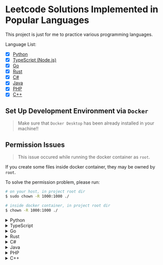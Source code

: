 # Leetcode Solutions Implemented in Popular Languages

This project is just for me to practice various programming languages.

Language List:

- [x] [Python](#python)
- [x] [TypeScript (Node.js)](#typescript)
- [x] [Go](#go)
- [x] [Rust](#rust)
- [x] [C#](#csharp)
- [x] [Java](#java)
- [x] [PHP](#php)
- [x] [C++](#cpp)

## Set Up Development Environment via `Docker`

> Make sure that `Docker Desktop` has been already installed in your machine!!

## Permission Issues

> This issue occured while running the docker container as `root`.

If you create some files inside docker container, they may be owned by `root`.

To solve the permission problem, please run:

```bash
# on your host, in project root dir
$ sudo chown -R 1000:1000 ./

# inside docker container, in project root dir
$ chown -R 1000:1000 ./
```

<details>
  <summary>
    <span id="python">Python</span>
  </summary>

Build the docker image for Python:

```bash
$ cd Docker
$ sudo docker build -f python.dockerfile -t leetcode/python:latest ./
```

Run and get into the Python container:

```bash
$ sudo docker run \
  --rm \ # remove the container after exit it
  -it \ # get into the container
  -w "/opt/leetcode" \ # set working dir
  -v "<python-dir>:/opt/leetcode" \ # mount host dir/files to container inside
  leetcode/python:latest \ # Python image
  /bin/bash # run the command after get into the container
```

Run the tests:

```bash
$ cd <python-dir>   # ATTENTION: <python-dir> is your python project root
$ python -m unittest -v
```

> You can have a Python src like this:

```python
# `./src/sum.py`

class Sum:
  def do(self, a: int, b: int) -> int:
    return a + b
```

> And you can have a Python test like this:

```python
# `./tests/test_sum.py`

import unittest
from src.sum import Sum

class SumTest(unittest.TestCase):
  _sum = Sum()

  def test_sum_of_two_given_numbers(self):
    inputs = {
      "a": 1,
      "b": 4
    }
    expected = 5

    self.process_test_case(inputs, expected)

  def process_test_case(self, inputs: dict, expected: int):
    actual = self._sum.do(inputs["a"], inputs["b"])
    self.assertEqual(actual, expected)
```

> Finally, the project structure should be like this:

```bash
-- ./
---- src/
------ __init__.py    # <- to make src/ dir to be treated as a package
------ sum.py         # <- thanks to ./__init__.py, it will be treated as a module
---- tests/
------ __init__.py    # <- to make tests/ dir to be treated as a package
------ test_sum.py    # <- thanks to ./__init__.py, it will be treated as a module
```

> Install python modules globally:

```bash
$ pip install [module1, module2 ...]
```

> Run source code:

```bash
$ python <python-src>
```
</details>

<details>
  <summary>
    <span id="typescript">TypeScript</span>
  </summary>

Build the docker image for Node.js:

```bash
$ cd Docker
$ sudo docker build -f nodejs.dockerfile -t leetcode/nodejs:latest ./
```

Run and get into the Node.js container:

```bash
$ sudo docker run \
  --rm \ # remove the container after exit it
  -it \ # get into the container
  -w "/opt/leetcode" # set working dir
  -v "<nodejs-dir>:/opt/leetcode" # mount host dir/files to container inside
  leetcode/nodejs:latest \ # Node.js image
  /bin/bash # run the command after get into the container
```

Compile source code:

```bash
$ cd ./src
$ tsc <ts-src>
```

Run the tests:

```bash
$ cd ./tests
$ jest --coverage
```

> Init the project via `Npm` in `./`:

```bash
$ npm init -y
```

> You can have a TypeScript src like this:

```typescript
// `./src/sum.ts`

class Sum {
  public do(a: number, b: number): number {
    return a + b
  }
}

export { Sum }
```

> And you can have a JavaScript test like this:

```javascript
// `./tests/sum.test.js`

const { Sum } = require('../src/sum')

describe('../src/sum.js', () => {
  it("Test: sum of two given numbers", () => {
    const inputs = {
      a: 1,
      b: 4
    }
    const expected = 5

    processTestCase(inputs, expected)
  })
})

const sum = new Sum()

const processTestCase = (inputs, expected) => {
  const actual = sum.do(inputs.a, inputs.b)
  expect(actual).toBe(expected)
}
```

> Create a `jest.config.js` for `Jest`:

```javascript
// ./tests/jest.config.js

const config = {
  // add your own jest config here
};

module.exports = config
```

> Finally, the project structure should be like this:

```bash
-- ./
---- src/
------ sum.ts
------ sum.js # <----- compiled js file (.ts -> .js)
---- tests/
------ sum.test.js
------ jest.config.js
---- package.json
```

> Install the project dependencies listed in `./package.json`:

```bash
$ npm install
```

> Install project dependencies:

```bash
$ npm install --save [package1, package2 ...]
```

> Install project dev-dependencies:

```bash
$ npm install --save-dev [package1, package2 ...]
```

> Remove project dependencies:

```bash
$ npm uninstall [package1, package2 ...]
```

> Run `Npm` scripts defined in `package.json`:

```bash
$ npm run <custom-script>
```

> Run compiled `.js` file (`.ts` -> `.js`):

```bash
$ node <compiled-js-file>
```
</details>

<details>
  <summary>
    <span id="go">Go</span>
  </summary>

Build the docker image for Go:

```bash
$ cd Docker
$ sudo docker build -f golang.dockerfile -t leetcode/golang:latest ./
```

Run and get into the Go container:

```bash
$ sudo docker run \
  --rm \ # remove the container after exit it
  -it \ # get into the container
  -w "/opt/leetcode" \ # set working dir
  -v "<golang-dir>:/opt/leetcode" \ # mount host dir/files to container inside
  leetcode/golang:latest \ # Go image
  /bin/bash # run the command after get into the container
```

Run the tests:

```bash
$ cd ./tests
$ go test -v
```

> Init the project in `./` via `go-mod`:

```bash
$ go mod init <project-name>
```

> You can have a Go src like this:

```golang
// `./src/sum.go`

package solution

// first letter must be `capital` to make it `public` (be available for other go files)
func Sum(a int, b int) int {
  return a + b
}
```

> And you can have a Go test like this:

```golang
// `./tests/sum_test.go`

package tests

import (
  "testing"
  "github.com/stretchr/testify/assert"
  "<project-name>/src" // <----- follow the project structure
)

type Inputs struct {
  a int
  b int
}

// first letter must be `capital` to make it can be found by `go-test`
func Test_sum_of_two_given_numbers(t *testing.T) {
  var inputs Inputs = Inputs {
    a: 1,
    b: 4,
  }
  expected := 5

  processTestCase(t, inputs, expected)
}

func processTestCase(t *testing.T, inputs Inputs, expected int) {
  actual := solution.Sum(inputs.a, inputs.b)
  assert.Equal(t, expected, actual)
}
```

> Get missing and remove unused modules:

```bash
$ go mod tidy
```

> Finally, the project structure should be like this:

```bash
-- ./
---- src/
------ sum.go
---- tests/
------ sum_test.go
---- go.mod
---- go.sum
```

> Run source code:

```bash
$ go run <go-src>
```
</details>

<details>
  <summary>
    <span id="rust">Rust</span>
  </summary>

Build the docker image for Rust:

```bash
$ cd Docker
$ sudo docker build -f rust.dockerfile -t leetcode/rust:latest ./
```

Run and get into the Rust container:

```bash
$ sudo docker run \
  --rm \ # remove the container after exit it
  -it \ # get into the container
  -w "/opt/leetcode" \ # set working dir
  -v "<rust-dir>:/opt/leetcode" \ # mount host dir/files to container inside
  leetcode/rust:latest \ # Rust image
  /bin/bash # run the command after get into the container
```

Run the tests:

```bash
$ cargo test
```

> Init the project via `Cargo` in `./`:

```bash
$ cargo init --name <project-name>
```

> Create a new Rust project via `Cargo`:

```bash
$ cargo new <project-name>
```

> Remove default Git files:

```bash
$ rm -r .git/
$ rm -f .gitignore
```

> After init, your `./Cargo.toml` may look like this:

```toml
[package]
name = "<project-name>"
version = "0.1.0"
edition = "2021"

# See more keys and their definitions at https://doc.rust-lang.org/cargo/reference/manifest.html

[dependencies]

```

> You can have a Rust src like this:

```rust
// `./src/lib.rs` # <----- NOT `./src/main.rs`!! And it MUST BE named with `lib.rs` for cargo-test

pub struct Sum { }

impl Sum {
  pub fn new() -> Sum {
    return Sum { };
  }

  pub fn _do(&self, a: &i32, b: &i32) -> i32 {
    return a + b;
  }
}
```

> And you can have a Rust test like this:

```rust
// `./tests/sum_test.rs`

use <project-name>::Sum;

struct Inputs {
  a: i32,
  b: i32
}

#[test]
fn sum_of_two_given_numbers() {
  let inputs: Inputs = Inputs {
    a: 1,
    b: 4
  };
  let expected: i32 = 5;

  process_test_case(&inputs, &expected);
}

fn process_test_case(inputs: &Inputs, expected: &i32) {
  let sum: Sum = Sum::new();
  let actual: i32 = sum._do(&inputs.a, &inputs.b);
  assert_eq!(&actual, expected);
}
```

> Finally, the project structure should be look like this:

```bash
-- ./
---- src/
------ main.rs
------ lib.rs
---- tests/
------ sum_test.rs
---- Cargo.toml
---- Cargo.lock
```

> Compile the Rust source code:

```bash
$ rustc <rust-src>
```

> Run the Rust binary executable:

```bash
$ ./<rust-binary>
```
</details>

<details>
  <summary>
    <span id="csharp">C#</span>
  </summary>

Build the docker image for C#:

```bash
$ cd Docker
$ sudo docker build -f csharp.dockerfile -t leetcode/csharp:latest ./
```

Run and get into the C# container:

```bash
$ sudo docker run \
  --rm \ # remove the container after exit it
  -it \ # get into the container
  -w "/opt/leetcode" \ # set working dir
  -v "<csharp-dir>:/opt/leetcode" \ # mount host dir/files to container inside
  leetcode/csharp:latest \ # C# image
  /bin/bash # run the command after get into the container
```

Run the tests:

```bash
$ dotnet test
```

> Init a `solution` for the whole project in `./`:

```bash
$ dotnet new sln
```

> Init a `console` project in `./src`:

```bash
$ dotnet new console -o ./src
```

> Remove the default entry program:

```bash
$ rm -f ./src/Program.cs
```

> Init a `mstest` project in `./tests`:

```bash
$ dotnet new mstest -o ./tests
```

> Remove the default test:

```bash
$ rm -f ./tests/UnitTest1.cs
```

> Add `console` project & `mstest` project into `solution`:

```bash
$ dotnet sln add ./src/src.csproj ./tests/tests.csproj
```

> In `tests.csproj`, we add a reference project `src.csproj` into it, to make source code can be invoked in tests:

```bash
$ dotnet add ./tests/tests.csproj reference ./src/src.csproj
```

> You can have a C# src like this:

```csharp
// `./src/Sum.cs` # <----- first letter is `capital`

namespace Leetcode
{
  public class Sum
  {
    static void Main(string[] args)
    { 
    }

    public int Do(int a, int b)
    {
      return a + b;
    }
  }
}
```

> And you can have a C# test like this:

```csharp
// `./tests/SumTest.cs` # <----- first letter is `capital`

using Microsoft.VisualStudio.TestTools.UnitTesting;
using Leetcode;

namespace LeetcodeTest
{
  [TestClass]
  public class SumTest
  {
    Sum sum = new Sum();

    public class Inputs
    {
      public int A;
      public int B;
    }

    [TestMethod]
    public void sum_of_two_given_numbers()
    {
      Inputs inputs = new Inputs() {
        A = 1,
        B = 4
      };
      int expected = 5;

      ProcessTestCase(inputs, expected);
    }

    private void ProcessTestCase(Inputs inputs, int expected)
    {
      int actual = sum.Do(inputs.A, inputs.B);
      Assert.AreEqual(expected, actual);
    }
  }
}
```

> Finally, the project structure will be look like this:

```bash
-- ./
---- <project-name>.sln
---- src/
------ Sum.cs
------ src.csproj
---- tests/
------ SumTest.cs
------ tests.csproj
```

> Run the C# code:

```bash
$ dotnet run

# or use `--project` flag to specify project path
$ dotnet run --project=<project-path>
```
</details>

<details>
  <summary>
    <span id="java">Java</span>
  </summary>

Build the docker image for Java:

```bash
$ cd Docker
$ sudo docker build -f java.dockerfile -t leetcode/java:latest ./
```

Run and get into the Java container:

```bash
$ sudo docker run \
  --rm \ # remove the container after exit it
  -it \ # get into the container
  -w "/opt/leetcode" \ # set working dir
  -v "<java-dir>:/opt/leetcode" \ # mount host dir/files to container inside
  leetcode/java:latest \ # Java image
  /bin/bash # run the command after get into the container
```

Run the tests:

```bash
$ mvn test
```

> Init the project via `Maven` in `./<project-name>`:

```bash
$ mvn archetype:generate \
  -DgroupId=<com.company.app> \ # it will be project structure
  -DartifactId=<project-name> \
  -DarchetypeArtifactId=maven-archetype-quickstart \ # Maven template
  -DarchetypeVersion=1.4 \ Maven template version
  -DinteractiveMode=false
```

> You can have a Java src like this:

```java
// `./<project-name>/src/main/java/<com>/<company>/<app>/Sum.java`

package <com.company.app>; // follows the maven project structure

public class Sum
{
  public int _do(int a, int b) {
    return a + b;
  }
}
```

> And you can have a Java test like this:

```java
// `./<project-name>/src/test/java/<com>/<company>/<app>/SumTest.java`

package <com.company.app>; // this package include class: Sum

import static org.junit.Assert.assertEquals;
import org.junit.Test;

public class SumTest
{
  Sum sum = new Sum();

  @Test
  public void sum_of_two_given_numbers()
  {
    Inputs inputs = new Inputs();
    inputs.setA(1)
          .setB(4);

    int expected = 5;

    processTestCase(inputs, expected);
  }

  private void processTestCase(Inputs inputs, int expected)
  {
    int actual = sum._do(inputs.getA(), inputs.getB());
    assertEquals(expected, actual);
  }

  private class Inputs
  {
    private int a;
    private int b;

    public int getA()
    {
      return this.a;
    }

    public int getB()
    {
      return this.b;
    }

    public Inputs setA(int a)
    {
      this.a = a;
      return this;
    }

    public Inputs setB(int b)
    {
      this.b = b;
      return this;
    }
  }
}
```

> Finally, the project structure should be like this:

```bash
-- ./<project-name>
---- src/
------ main/
-------- java/
---------- <com>/
------------ <company>/
-------------- <app>/
---------------- App.java # default file which can be ignored
---------------- Sum.java
------ test/
-------- java/
---------- <com>/
------------ <company>/
-------------- <app>/
---------------- AppTest.java # default file which can be ignored
---------------- SumTest.java
---- pom.xml
```

> Compile and bundle the whole project (Use `Maven`):

```bash
$ cd ./<project-name>
$ mvn package
```

> Run the compiled Java Class within `.jar` binary:

```bash
$ cd ./<project-name>
$ java -cp ./target/<project-name>-1.0-SNAPSHOT.jar <com.company.app>.App
```

> Run the Java source code:

```bash
$ java <java-src>
```

> Compile the Java source code:

```bash
$ javac <java-src>
```

> Run the Java binary executable Class (`*.class` files):

```bash
$ java Main # without .class extension
```
</details>

<details>
  <summary>
    <span id="php">PHP</span>
  </summary>

Build the docker image for PHP:

```bash
$ cd Docker
$ sudo docker build -f php.dockerfile -t leetcode/php:latest ./
```

Run and get into the PHP container:

```bash
$ sudo docker run \
  --rm \ # remove the container after exit it
  -it \ # get into the container
  -w "/opt/leetcode" \ # set working dir
  -v "<php-dir>:/opt/leetcode" \ # mount host dir/files to container inside
  leetcode/php:latest \ # PHP image
  /bin/bash # run the command after get into the container
```

Generating `./vendor/autoload.php` to autoloading PHP classes:

```bash
$ composer dump-autoload
```

Run the tests:

```bash
$ phpunit tests --testdox
```

> Init the project via `Composer` in `./`:

```bash
$ composer init # by answering interactive questions
```

> After init, your `./composer.json` may look like this:

```json
{
  "name": "<vendor>/<project-name>",
  "autoload": {
    "psr-4": {
      "<Vendor>\\<Project-name>\\": "src/"
    }
  },
  "require": {}
}

```

> You can have a PHP src like this:

```php
// `./src/Sum.php` # <----- first letter is capital

<?php

namespace <Vendor>\<Project-name>;

final class Sum # <----- class name need to match the file name
{
  final public function _do(int $a, int $b): int
  {
    return $a + $b;
  }
}
```

> And you can have a PHP test like this:

```php
// `./tests/SumTest.php` # <----- first letter is capital

<?php

require 'vendor/autoload.php'; # <----- import autoloaded classes

use PHPUnit\Framework\TestCase;
use <Vendor>\<Project-name>\Sum;

final class SumTest extends TestCase
{
  public function test_sum_of_two_given_numbers(): void # must start with `test*()`
  {
    $inputs = [
      "a" => 1,
      "b" => 4
    ];
    $expected = 5;

    $this->processTestCase($inputs, $expected);
  }

  private function processTestCase(array $inputs, int $expected): void
  {
    $sum = new Sum();
    $actual = $sum->_do($inputs["a"], $inputs["b"]);
    $this->assertEquals($expected, $actual);
  }
}
```

> Finally, the project structure should be like this:

```bash
-- ./
---- vendor/
------ autoload.php
---- src/
------ Sum.php
---- tests/
------ SumTest.php
---- composer.json
```

> Install the project dependencies listed in `./composer.lock`:

```bash
$ composer install
```

> Install project dependencies:

```bash
$ composer require [package1, package2 ...]
```

> Install project dev-dependencies:

```bash
$ composer require --dev [package1, package2 ...]
```

> Remove project dependencies:

```bash
$ composer remove [package1, package2 ...]
```
</details>

<details>
  <summary>
    <span id="cpp">C++</span>
  </summary>

Build the docker image for C++:

```bash
$ cd Docker
$ sudo docker build -f cpp.dockerfile -t leetcode/cpp:latest ./
```

Run and get into the C++ container:

```bash
$ sudo docker run \
  --rm \ # remove the container after exit it
  -it \ # get into the container
  -w "/opt/leetcode" \ # set working dir
  -v "<cpp-dir>:/opt/leetcode" \ # mount host dir/files to container inside
  leetcode/cpp:latest \ # C++ image
  /bin/bash # run the command after get into the container
```

Build the whole project via `CMake`:

```bash
$ cmake -S ./ -B build # generating cmake config files into ./build
$ cmake --build ./build # compile the whole project into ./build
```

Run the tests:

```bash
$ cd ./build && ctest

# Or just run:
$ ./build/<test-binary>
```

> You can have a C++ src like this:

```cpp
// `./src/sum.h`

class Sum {
public:
  int _do(int a, int b);
};

int Sum::_do(int a, int b) {
  return a + b;
}

/** DO NOT declare main function, it may make GoogleTest can't find the Tests **/
// int main(void) {
//     return 0;
// };
```

> And you can have a C++ test like this:

```cpp
// `./tests/sum_test.cpp`

#include <gtest/gtest.h>
#include "../src/sum.h"

class Inputs {
public:
  int a;
  int b;
};

void processTestCase(Inputs inputs, int expected); // # < --- you must declare the function first, or it cannot be accessed

TEST(SumTest, SumOfTwoGivenNumbers) {
  Inputs inputs {
    .a = 1,
    .b = 4
  };
  int expected = 5;

  processTestCase(inputs, expected);
}

Sum sum;

void processTestCase(Inputs inputs, int expected) {
  int actual = sum._do(inputs.a, inputs.b);
  ASSERT_EQ(actual, expected);
}
```

> Create `./CMakeLists.txt` for `CMake` to build the project:

```bash
# `./CMakeLists.txt`:

cmake_minimum_required(VERSION 3.14)
project(<project-name>)

# GoogleTest requires at least C++11
set(CMAKE_CXX_STANDARD 11)

# use `FetchContent` CMake Module
include(FetchContent)

# get GoogleTest from github as CMake project dependency
FetchContent_Declare(
  googletest
  URL https://github.com/google/googletest/archive/609281088cfefc76f9d0ce82e1ff6c30cc3591e5.zip
)
FetchContent_MakeAvailable(googletest)

# Enable testing in CMake
enable_testing()

# declare the C++ test binary we want to build (`<test-binary>`)
add_executable(
  <test-binary>
  <test-src-path>
)

# links `<test-binary>` with GoogleTest entry point (`gtest_main`)
target_link_libraries(
  <test-binary>
  gtest_main
)

# to make CMake Test Runner (`ctest`) to find the tests included in `test-binary`
include(GoogleTest)
gtest_discover_tests(<test-binary>)
```

> Finally, the project structure should be like this:

```bash
-- ./
---- src/
------ sum.h
---- tests/
------ sum_test.cpp
---- CMakeLists.txt
```

> Official Tutorial for GoogleTest:

- [Building with CMake - GoogleTest](https://google.github.io/googletest/quickstart-cmake.html)

> Compile the C++ source code:

```bash
$ clang++ -o <cpp-binary> <cpp-src>
```

> Run the C++ binary executable:

```bash
$ ./<cpp-binary>
```
</details>
